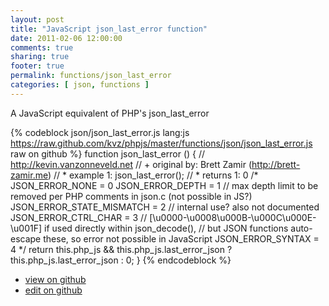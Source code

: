 ```yaml
---
layout: post
title: "JavaScript json_last_error function"
date: 2011-02-06 12:00:00
comments: true
sharing: true
footer: true
permalink: functions/json_last_error
categories: [ json, functions ]
---
```

A JavaScript equivalent of PHP's json_last_error
<!-- more -->
{% codeblock json/json_last_error.js lang:js https://raw.github.com/kvz/phpjs/master/functions/json/json_last_error.js raw on github %}
function json_last_error () {
    // http://kevin.vanzonneveld.net
    // +   original by: Brett Zamir (http://brett-zamir.me)
    // *     example 1: json_last_error();
    // *     returns 1: 0
/*
    JSON_ERROR_NONE = 0
    JSON_ERROR_DEPTH = 1 // max depth limit to be removed per PHP comments in json.c (not possible in JS?)
    JSON_ERROR_STATE_MISMATCH = 2 // internal use? also not documented
    JSON_ERROR_CTRL_CHAR = 3 // [\u0000-\u0008\u000B-\u000C\u000E-\u001F] if used directly within json_decode(),
                                                                  // but JSON functions auto-escape these, so error not possible in JavaScript
    JSON_ERROR_SYNTAX = 4
    */
    return this.php_js && this.php_js.last_error_json ? this.php_js.last_error_json : 0;
}
{% endcodeblock %}
<ul>
 <li><a href="https://github.com/kvz/phpjs/blob/master/functions/json/json_last_error.js">view on github</a></li>
 <li><a href="https://github.com/kvz/phpjs/edit/master/functions/json/json_last_error.js">edit on github</a></li>
</ul>
